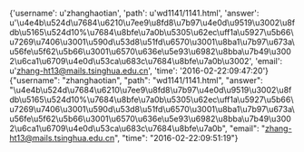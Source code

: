 {'username': u'zhanghaotian', 'path': u'wd1141/1141.html', 'answer': u'\u4e4b\u524d\u7684\u6210\u7ee9\u8fd8\u7b97\u4e0d\u9519\u3002\u8fdb\u5165\u524d10%\u7684\u8bfe\u7a0b\u5305\u62ec\uff1a\u5927\u5b66\u7269\u7406\u3001\u590d\u53d8\u51fd\u6570\u3001\u8ba1\u7b97\u673a\u56fe\u5f62\u5b66\u3001\u6570\u636e\u5e93\u6982\u8bba\u7b49\u3002\u6ca1\u6709\u4e0d\u53ca\u683c\u7684\u8bfe\u7a0b\u3002', 'email': u'zhang-ht13@mails.tsinghua.edu.cn', 'time': '2016-02-22:09:47:20'}
{"username": "zhanghaotian", "path": "wd1141/1141.html", "answer": "\u4e4b\u524d\u7684\u6210\u7ee9\u8fd8\u7b97\u4e0d\u9519\u3002\u8fdb\u5165\u524d10%\u7684\u8bfe\u7a0b\u5305\u62ec\uff1a\u5927\u5b66\u7269\u7406\u3001\u590d\u53d8\u51fd\u6570\u3001\u8ba1\u7b97\u673a\u56fe\u5f62\u5b66\u3001\u6570\u636e\u5e93\u6982\u8bba\u7b49\u3002\u6ca1\u6709\u4e0d\u53ca\u683c\u7684\u8bfe\u7a0b", "email": "zhang-ht13@mails.tsinghua.edu.cn", "time": "2016-02-22:09:51:19"}